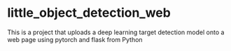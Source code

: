 # little_object_detection_web

This is a project that uploads a deep learning target detection model onto a web page using pytorch and flask from Python
